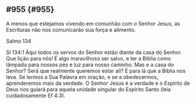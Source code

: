 ## #955 {#955}

A menos que estejamos vivendo em comunhão com o Senhor Jesus, as Escrituras não nos comunicarão sua força e alimento.

Salmo 134

Sl 134:1 Aqui todos os servos do Senhor estão diante da casa do Senhor. Que lição para nós! É algo maravilhoso ser salvo, e ter a Bíblia como lâmpada para nossos pés e luz para nosso caminho. Mas e a casa do Senhor? Será que realmente queremos estar ali? É para lá que a Bíblia nos leva. Se lermos a Sua Palavra em oração, e se a obedecermos, aprenderemos mais da verdade. O Senhor Jesus é a verdade e o Espírito de Deus nos guiará para aquela unidade singular do Espírito Santo (leia cuidadosamente Ef 4:3).